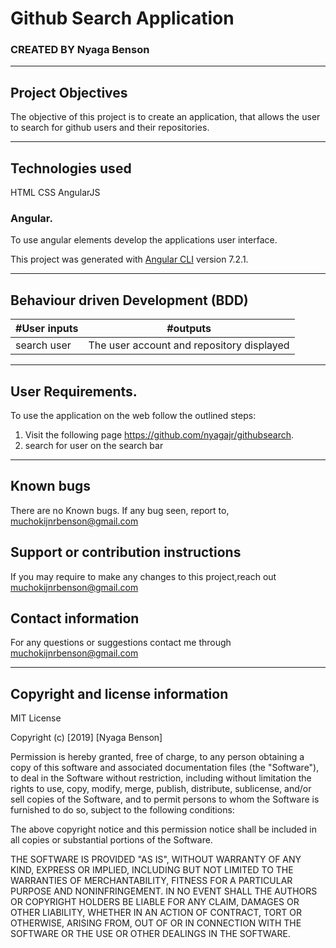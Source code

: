 
# Github Search Application
### CREATED BY  Nyaga Benson

----------------------------------------------------------------------

## Project Objectives
The objective of this project is to create an application, that allows the user to search for github users and their repositories.

----------------------------------------------------------------------

## Technologies used
HTML
CSS
AngularJS

### Angular.
To use angular elements develop the applications user interface.

This project was generated with [Angular CLI](https://github.com/angular/angular-cli) version 7.2.1.

-----------------------------------------------------------------------------

## Behaviour driven Development (BDD)
|#User inputs   |  #outputs |         
|---------------|-------------------|
| search user             | The user account and repository displayed                  |


---------------------------------------------------------------------------------

## User Requirements.
To use the application on the web follow the outlined steps:
1. Visit the following page https://github.com/nyagajr/githubsearch.
2. search for user on the search bar

---------------------------------------------------------------------

## Known bugs
There are no Known bugs. If any bug seen, report to, muchokijnrbenson@gmail.com

## Support or contribution instructions
If you may require to make any changes to this project,reach out muchokijnrbenson@gmail.com


## Contact information
For any questions or suggestions contact me through muchokijnrbenson@gmail.com


-----------------------------------------------------------------------------
## Copyright and license information

MIT License

Copyright (c) [2019] [Nyaga Benson]

Permission is hereby granted, free of charge, to any person obtaining a copy
of this software and associated documentation files (the "Software"), to deal
in the Software without restriction, including without limitation the rights
to use, copy, modify, merge, publish, distribute, sublicense, and/or sell
copies of the Software, and to permit persons to whom the Software is
furnished to do so, subject to the following conditions:

The above copyright notice and this permission notice shall be included in all
copies or substantial portions of the Software.

THE SOFTWARE IS PROVIDED "AS IS", WITHOUT WARRANTY OF ANY KIND, EXPRESS OR
IMPLIED, INCLUDING BUT NOT LIMITED TO THE WARRANTIES OF MERCHANTABILITY,
FITNESS FOR A PARTICULAR PURPOSE AND NONINFRINGEMENT. IN NO EVENT SHALL THE
AUTHORS OR COPYRIGHT HOLDERS BE LIABLE FOR ANY CLAIM, DAMAGES OR OTHER
LIABILITY, WHETHER IN AN ACTION OF CONTRACT, TORT OR OTHERWISE, ARISING FROM,
OUT OF OR IN CONNECTION WITH THE SOFTWARE OR THE USE OR OTHER DEALINGS IN THE
SOFTWARE.
